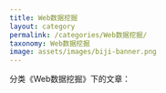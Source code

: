 ```yaml
---
title: Web数据挖掘
layout: category
permalink: /categories/Web数据挖掘/
taxonomy: Web数据挖掘
image: assets/images/biji-banner.png
---
```


分类《Web数据挖掘》下的文章：